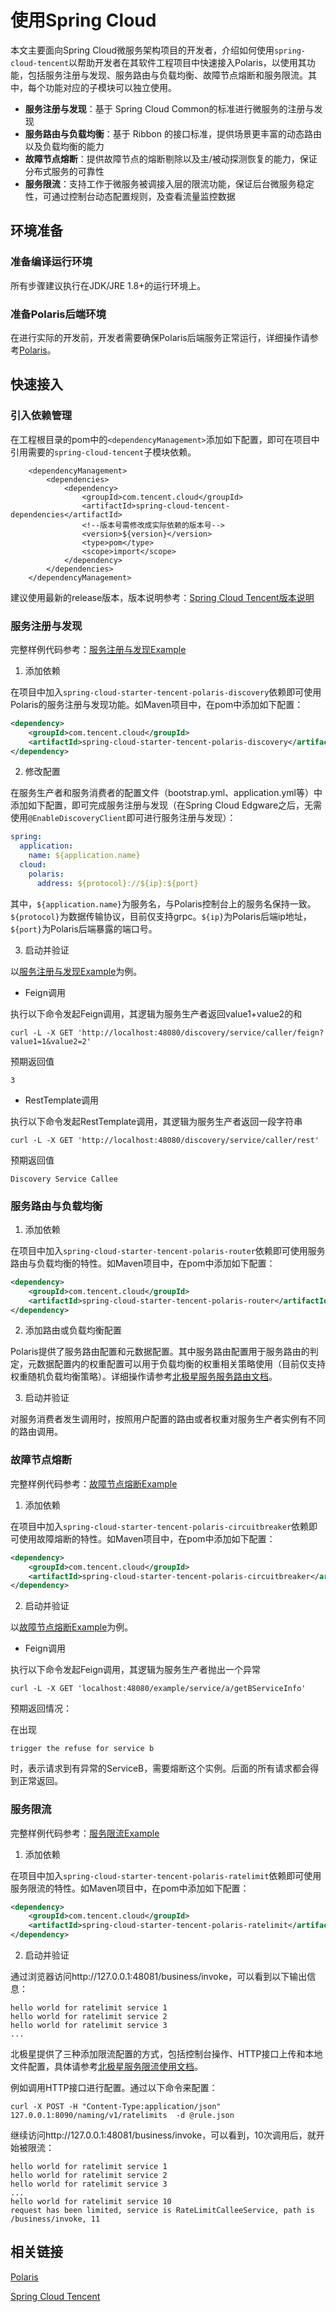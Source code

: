 # 使用Spring Cloud

本文主要面向Spring Cloud微服务架构项目的开发者，介绍如何使用```spring-cloud-tencent```以帮助开发者在其软件工程项目中快速接入Polaris，以使用其功能，包括服务注册与发现、服务路由与负载均衡、故障节点熔断和服务限流。其中，每个功能对应的子模块可以独立使用。

* **服务注册与发现**：基于 Spring Cloud Common的标准进行微服务的注册与发现
* **服务路由与负载均衡**：基于 Ribbon 的接口标准，提供场景更丰富的动态路由以及负载均衡的能力
* **故障节点熔断**：提供故障节点的熔断剔除以及主/被动探测恢复的能力，保证分布式服务的可靠性
* **服务限流**：支持工作于微服务被调接入层的限流功能，保证后台微服务稳定性，可通过控制台动态配置规则，及查看流量监控数据


## 环境准备

### 准备编译运行环境

所有步骤建议执行在JDK/JRE 1.8+的运行环境上。

### 准备Polaris后端环境

在进行实际的开发前，开发者需要确保Polaris后端服务正常运行，详细操作请参考[Polaris](https://github.com/polarismesh)。

## 快速接入

### 引入依赖管理

在工程根目录的pom中的```<dependencyManagement>```添加如下配置，即可在项目中引用需要的```spring-cloud-tencent```子模块依赖。

```
    <dependencyManagement>
        <dependencies>
            <dependency>
                <groupId>com.tencent.cloud</groupId>
                <artifactId>spring-cloud-tencent-dependencies</artifactId>
                <!--版本号需修改成实际依赖的版本号-->
                <version>${version}</version>
                <type>pom</type>
                <scope>import</scope>
            </dependency>
        </dependencies>
    </dependencyManagement>
```

建议使用最新的release版本，版本说明参考：[Spring Cloud Tencent版本说明](https://github.com/tencent/spring-cloud-tencent)

### 服务注册与发现

完整样例代码参考：[服务注册与发现Example](https://github.com/tencent/spring-cloud-tencent/blob/main/spring-cloud-tencent-examples/polaris-discovery-example/README.md)

1. 添加依赖

在项目中加入```spring-cloud-starter-tencent-polaris-discovery```依赖即可使用Polaris的服务注册与发现功能。如Maven项目中，在pom中添加如下配置：

```XML
<dependency>
    <groupId>com.tencent.cloud</groupId>
    <artifactId>spring-cloud-starter-tencent-polaris-discovery</artifactId>
</dependency>
```

2. 修改配置

在服务生产者和服务消费者的配置文件（bootstrap.yml、application.yml等）中添加如下配置，即可完成服务注册与发现（在Spring Cloud Edgware之后，无需使用```@EnableDiscoveryClient```即可进行服务注册与发现）：

```yaml
spring:
  application:
    name: ${application.name}
  cloud:
    polaris:
      address: ${protocol}://${ip}:${port}
```

其中，```${application.name}```为服务名，与Polaris控制台上的服务名保持一致。```${protocol}```为数据传输协议，目前仅支持grpc。```${ip}```为Polaris后端ip地址，```${port}```为Polaris后端暴露的端口号。

3. 启动并验证

以[服务注册与发现Example](https://github.com/tencent/spring-cloud-tencent/blob/main/spring-cloud-tencent-examples/polaris-discovery-example/README.md)为例。

- Feign调用

执行以下命令发起Feign调用，其逻辑为服务生产者返回value1+value2的和

```shell
curl -L -X GET 'http://localhost:48080/discovery/service/caller/feign?value1=1&value2=2'
```

预期返回值

```
3
```

- RestTemplate调用

执行以下命令发起RestTemplate调用，其逻辑为服务生产者返回一段字符串

```shell
curl -L -X GET 'http://localhost:48080/discovery/service/caller/rest'
```

预期返回值

```
Discovery Service Callee
```
### 服务路由与负载均衡

1. 添加依赖

在项目中加入```spring-cloud-starter-tencent-polaris-router```依赖即可使用服务路由与负载均衡的特性。如Maven项目中，在pom中添加如下配置：
```XML
<dependency>
    <groupId>com.tencent.cloud</groupId>
    <artifactId>spring-cloud-starter-tencent-polaris-router</artifactId>
</dependency>
```

2. 添加路由或负载均衡配置

Polaris提供了服务路由配置和元数据配置。其中服务路由配置用于服务路由的判定，元数据配置内的权重配置可以用于负载均衡的权重相关策略使用（目前仅支持权重随机负载均衡策略）。详细操作请参考[北极星服务服务路由文档](https://github.com/polarismesh)。

3. 启动并验证

对服务消费者发生调用时，按照用户配置的路由或者权重对服务生产者实例有不同的路由调用。


### 故障节点熔断

完整样例代码参考：[故障节点熔断Example](https://github.com/tencent/spring-cloud-tencent/blob/main/spring-cloud-tencent-examples/polaris-circuitbreaker-example/README.md)

1. 添加依赖

在项目中加入```spring-cloud-starter-tencent-polaris-circuitbreaker```依赖即可使用故障熔断的特性。如Maven项目中，在pom中添加如下配置：
```XML
<dependency>
    <groupId>com.tencent.cloud</groupId>
    <artifactId>spring-cloud-starter-tencent-polaris-circuitbreaker</artifactId>
</dependency>
```

2. 启动并验证

以[故障节点熔断Example](https://github.com/tencent/spring-cloud-tencent/blob/main/spring-cloud-tencent-examples/polaris-circuitbreaker-example/README.md)为例。

- Feign调用

执行以下命令发起Feign调用，其逻辑为服务生产者抛出一个异常

```shell
curl -L -X GET 'localhost:48080/example/service/a/getBServiceInfo'
```

预期返回情况：

在出现
```
trigger the refuse for service b
```
时，表示请求到有异常的ServiceB，需要熔断这个实例。后面的所有请求都会得到正常返回。

### 服务限流

完整样例代码参考：[服务限流Example](https://github.com/tencent/spring-cloud-tencent/blob/main/spring-cloud-tencent-examples/polaris-discovery-example/README.md)

1. 添加依赖

在项目中加入```spring-cloud-starter-tencent-polaris-ratelimit```依赖即可使用服务限流的特性。如Maven项目中，在pom中添加如下配置：

```XML
<dependency>
    <groupId>com.tencent.cloud</groupId>
    <artifactId>spring-cloud-starter-tencent-polaris-ratelimit</artifactId>
</dependency>
```

2. 启动并验证

通过浏览器访问http://127.0.0.1:48081/business/invoke，可以看到以下输出信息：
```
hello world for ratelimit service 1
hello world for ratelimit service 2
hello world for ratelimit service 3
...
```

北极星提供了三种添加限流配置的方式，包括控制台操作、HTTP接口上传和本地文件配置，具体请参考[北极星服务限流使用文档](https://github.com/polarismesh)。

例如调用HTTP接口进行配置。通过以下命令来配置：
```
curl -X POST -H "Content-Type:application/json" 127.0.0.1:8090/naming/v1/ratelimits  -d @rule.json
```

    
继续访问http://127.0.0.1:48081/business/invoke，可以看到，10次调用后，就开始被限流：
```
hello world for ratelimit service 1
hello world for ratelimit service 2
hello world for ratelimit service 3
...
hello world for ratelimit service 10
request has been limited, service is RateLimitCalleeService, path is /business/invoke, 11
```    

## 相关链接

[Polaris](https://github.com/polarismesh)

[Spring Cloud Tencent](https://github.com/tencent/spring-cloud-tencent)